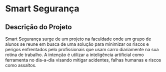 # Smart Segurança

## Descrição do Projeto
Smart Segurança surge de um projeto na faculdade onde um grupo de alunos se reune em busca de uma solução para minimizar os riscos e perigos enfrentados pelo profissionais que usam carro diariamente na sua rotina de trabalho. A intenção é utilizar a inteligência artificial como ferramenta no dia-a-dia visando mitigar acidentes, falhas humanas e riscos como assaltos.